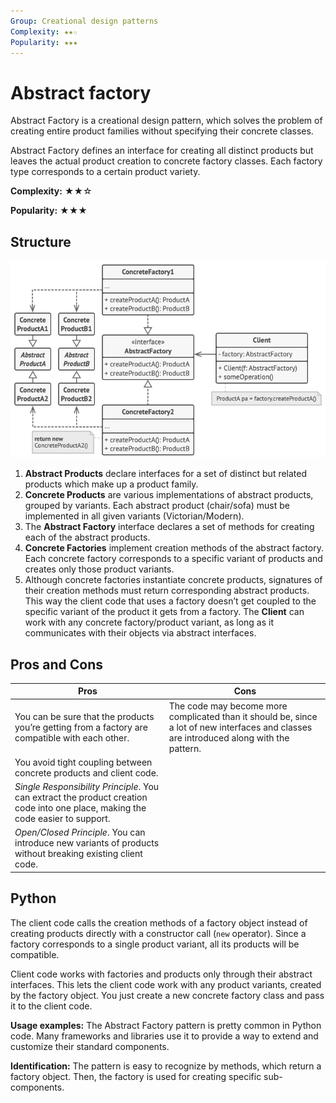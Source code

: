 ```yaml
---
Group: Creational design patterns
Complexity: ★★☆
Popularity: ★★★
---
```

# Abstract factory

Abstract Factory is a creational design pattern, which solves the problem of creating entire product families without specifying their concrete classes.

Abstract Factory defines an interface for creating all distinct products but leaves the actual product creation to concrete factory classes. Each factory type corresponds to a certain product variety.

**Complexity:** ★★☆

**Popularity:** ★★★

## Structure

![](../media/abstract_factory.png)

1. **Abstract Products** declare interfaces for a set of distinct but related products which make up a product family.
2. **Concrete Products** are various implementations of abstract products, grouped by variants. Each abstract product (chair/sofa) must be implemented in all given variants (Victorian/Modern).
3. The **Abstract Factory** interface declares a set of methods for creating each of the abstract products.
4. **Concrete Factories** implement creation methods of the abstract factory. Each concrete factory corresponds to a specific variant of products and creates only those product variants.
5. Although concrete factories instantiate concrete products, signatures of their creation methods must return corresponding abstract products. This way the client code that uses a factory doesn’t get coupled to the specific variant of the product it gets from a factory. The **Client** can work with any concrete factory/product variant, as long as it communicates with their objects via abstract interfaces.

## Pros and Cons

| Pros                                                                                                                            | Cons                                                                                                                                     |
|---------------------------------------------------------------------------------------------------------------------------------|------------------------------------------------------------------------------------------------------------------------------------------|
| You can be sure that the products you’re getting from a factory are compatible with each other.                                 | The code may become more complicated than it should be, since a lot of new interfaces and classes are introduced along with the pattern. |
| You avoid tight coupling between concrete products and client code.                                                             |                                                                                                                                          |
| _Single Responsibility Principle_. You can extract the product creation code into one place, making the code easier to support. |                                                                                                                                          |
| _Open/Closed Principle_. You can introduce new variants of products without breaking existing client code.                      |                                                                                                                                          |

## Python

The client code calls the creation methods of a factory object instead of creating products directly with a constructor call (`new` operator). Since a factory corresponds to a single product variant, all its products will be compatible.

Client code works with factories and products only through their abstract interfaces. This lets the client code work with any product variants, created by the factory object. You just create a new concrete factory class and pass it to the client code.

**Usage examples:** The Abstract Factory pattern is pretty common in Python code. Many frameworks and libraries use it to provide a way to extend and customize their standard components.

**Identification:** The pattern is easy to recognize by methods, which return a factory object. Then, the factory is used for creating specific sub-components.